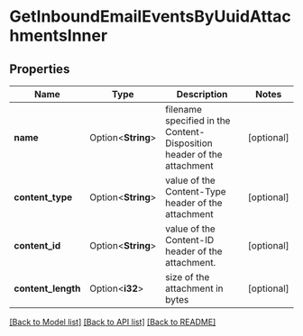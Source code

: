 # GetInboundEmailEventsByUuidAttachmentsInner

## Properties

Name | Type | Description | Notes
------------ | ------------- | ------------- | -------------
**name** | Option<**String**> | filename specified in the Content-Disposition header of the attachment | [optional]
**content_type** | Option<**String**> | value of the Content-Type header of the attachment | [optional]
**content_id** | Option<**String**> | value of the Content-ID header of the attachment. | [optional]
**content_length** | Option<**i32**> | size of the attachment in bytes | [optional]

[[Back to Model list]](../README.md#documentation-for-models) [[Back to API list]](../README.md#documentation-for-api-endpoints) [[Back to README]](../README.md)


